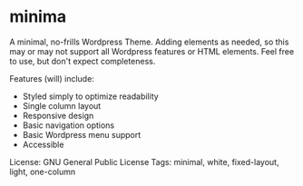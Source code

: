 minima
======

A minimal, no-frills Wordpress Theme. Adding elements as needed,
so this may or may not support all Wordpress features or
HTML elements. Feel free to use, but don't expect completeness.

Features (will) include:

- Styled simply to optimize readability
- Single column layout
- Responsive design
- Basic navigation options
- Basic Wordpress menu support
- Accessible

License: GNU General Public License
Tags: minimal, white, fixed-layout, light, one-column


